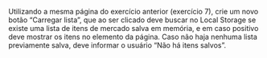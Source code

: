 Utilizando a mesma página do exercício anterior (exercício 7), crie um novo botão “Carregar lista”, que ao ser clicado deve buscar no Local Storage se existe uma lista de itens de mercado salva em memória, e em caso positivo deve mostrar os itens no elemento da página. Caso não haja nenhuma lista previamente salva, deve informar o usuário “Não há itens salvos”.